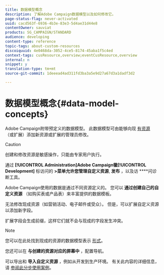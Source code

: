 ```yaml
---
title: 数据模型概念
description: 了解Adobe Campaign数据模型以及如何修改它。
page-status-flag: never-activated
uuid: cacd563f-6936-4b3e-83e3-5d4ae31d44e8
contentOwner: sauviat
products: SG_CAMPAIGN/STANDARD
audience: developing
content-type: reference
topic-tags: about-custom-resources
discoiquuid: 4e0468da-3052-4ce5-8174-45aba1f5c4ed
context-tags: cusResource,overview;eventCusResource,overview
internal: n
snippet: y
translation-type: tm+mt
source-git-commit: 1deeead4ad311fd3ba3a5e9d27a67d3a1dadf3d2

---
```



# 数据模型概念{#data-model-concepts}

Adobe Campaign附带预定义的数据模型。 此数据模型可由能够向现 [有资源](../../administration/using/users-management.md#functional-administrators) （或扩展）添加新资源或扩展的管理员修改。

>[!CAUTION]
>
>创建和修改资源是敏感操作，只能由专家用户执行。

通过 **[!UICONTROL Administration]**Adobe Campaign徽**[!UICONTROL Development]** 标访问的 **>菜单允许您管理自定义资源**, **发布** ，以及访 ****&#x200B;问诊断工具。

Adobe Campaign使用的数据是通过不同资源定义的。 您可以 **通过创建自己的自定义资源** （如购买表或产品表）来丰富提供的数据模板。

无法修改现成资源（如营销活动、电子邮件或受众）。 但是，可以扩展自定义资源以添加新字段。

扩展字段会生成前缀，这样它们就不会与现成的字段发生冲突。

>[!NOTE]
>
>您可以在此处找到现成的资源的数据模型表示 [形式](../../developing/using/datamodel-introduction.md)。

您还可以在 **与创建的资源对应的屏幕中** ，配置导航。

可以导出和 **导入自定义资源** ，例如从开发到生产环境。 有关此内容的详细信息，请 [参阅此分步使用案例](../../automating/using/exporting-importing-custom-resources.md)。
